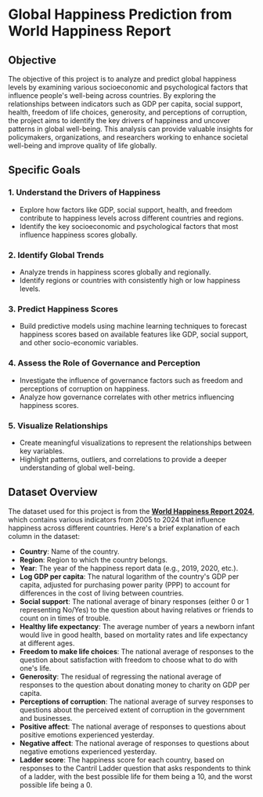 # Global Happiness Prediction from World Happiness Report

## Objective
The objective of this project is to analyze and predict global happiness levels by examining various socioeconomic and psychological factors that influence people's well-being across countries. By exploring the relationships between indicators such as GDP per capita, social support, health, freedom of life choices, generosity, and perceptions of corruption, the project aims to identify the key drivers of happiness and uncover patterns in global well-being. This analysis can provide valuable insights for policymakers, organizations, and researchers working to enhance societal well-being and improve quality of life globally.

## Specific Goals

### 1. Understand the Drivers of Happiness
- Explore how factors like GDP, social support, health, and freedom contribute to happiness levels across different countries and regions.
- Identify the key socioeconomic and psychological factors that most influence happiness scores globally.

### 2. Identify Global Trends
- Analyze trends in happiness scores globally and regionally.
- Identify regions or countries with consistently high or low happiness levels.

### 3. Predict Happiness Scores
- Build predictive models using machine learning techniques to forecast happiness scores based on available features like GDP, social support, and other socio-economic variables.

### 4. Assess the Role of Governance and Perception
- Investigate the influence of governance factors such as freedom and perceptions of corruption on happiness.
- Analyze how governance correlates with other metrics influencing happiness scores.

### 5. Visualize Relationships
- Create meaningful visualizations to represent the relationships between key variables.
- Highlight patterns, outliers, and correlations to provide a deeper understanding of global well-being.

## Dataset Overview
The dataset used for this project is from the [**World Happiness Report 2024**](https://worldhappiness.report/data/), which contains various indicators from 2005 to 2024 that influence happiness across different countries. Here's a brief explanation of each column in the dataset:

- **Country**: Name of the country.
- **Region**: Region to which the country belongs.
- **Year**: The year of the happiness report data (e.g., 2019, 2020, etc.).
- **Log GDP per capita**: The natural logarithm of the country's GDP per capita, adjusted for purchasing power parity (PPP) to account for differences in the cost of living between countries.
- **Social support**: The national average of binary responses (either 0 or 1 representing No/Yes) to the question about having relatives or friends to count on in times of trouble.
- **Healthy life expectancy**: The average number of years a newborn infant would live in good health, based on mortality rates and life expectancy at different ages.
- **Freedom to make life choices**: The national average of responses to the question about satisfaction with freedom to choose what to do with one's life.
- **Generosity**: The residual of regressing the national average of responses to the question about donating money to charity on GDP per capita.
- **Perceptions of corruption**: The national average of survey responses to questions about the perceived extent of corruption in the government and businesses.
- **Positive affect**: The national average of responses to questions about positive emotions experienced yesterday.
- **Negative affect**: The national average of responses to questions about negative emotions experienced yesterday.
- **Ladder score**: The happiness score for each country, based on responses to the Cantril Ladder question that asks respondents to think of a ladder, with the best possible life for them being a 10, and the worst possible life being a 0.


